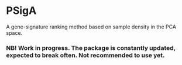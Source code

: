 # PSigA
A gene-signature ranking method based on sample density in the PCA space.

### NB! Work in progress. The package is constantly updated, expected to break often. Not recommended to use yet.
